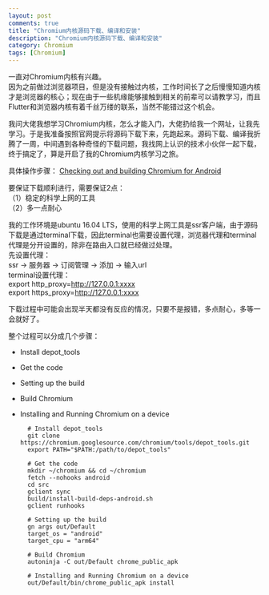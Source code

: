 ```yaml
---
layout: post
comments: true
title: "Chromium内核源码下载、编译和安装"
description: "Chromium内核源码下载、编译和安装"
category: Chromium
tags: [Chromium]
---
```


一直对Chromium内核有兴趣。          
因为之前做过浏览器项目，但是没有接触过内核，工作时间长了之后慢慢知道内核才是浏览器的核心；现在由于一些机缘能够接触到相关的前辈可以请教学习，而且Flutter和浏览器内核有着千丝万缕的联系，当然不能错过这个机会。

<!--more-->

我问大佬我想学习Chromium内核，怎么才能入门，大佬扔给我一个网址，让我先学习。于是我准备按照官网提示将源码下载下来，先跑起来。源码下载、编译我折腾了一周，中间遇到各种奇怪的下载问题，我找网上认识的技术小伙伴一起下载，终于搞定了，算是开启了我的Chromium内核学习之旅。

具体操作步骤：
[Checking out and building Chromium for Android](https://chromium.googlesource.com/chromium/src/+/master/docs/android_build_instructions.md)

要保证下载顺利进行，需要保证2点：          	
（1）稳定的科学上网的工具        
（2）多一点耐心        

我的工作环境是ubuntu 16.04 LTS，使用的科学上网工具是ssr客户端，由于源码下载是通过terminal下载，因此terminal也需要设置代理，浏览器代理和terminal代理是分开设置的，除非在路由入口就已经做过处理。          
先设置代理：        
ssr -> 服务器 -> 订阅管理 -> 添加 -> 输入url             
terminal设置代理：        
export http_proxy=http://127.0.0.1:xxxx        
export https_proxy=http://127.0.0.1:xxxx        

下载过程中可能会出现半天都没有反应的情况，只要不是报错，多点耐心，多等一会就好了。

整个过程可以分成几个步骤：        
- Install depot_tools
- Get the code
- Setting up the build
- Build Chromium
- Installing and Running Chromium on a device

		# Install depot_tools
		git clone https://chromium.googlesource.com/chromium/tools/depot_tools.git
		export PATH="$PATH:/path/to/depot_tools"
		
		# Get the code
		mkdir ~/chromium && cd ~/chromium
		fetch --nohooks android
		cd src
		gclient sync
		build/install-build-deps-android.sh
		gclient runhooks

		# Setting up the build
		gn args out/Default
		target_os = "android"
		target_cpu = "arm64"

		# Build Chromium
		autoninja -C out/Default chrome_public_apk

		# Installing and Running Chromium on a device
		out/Default/bin/chrome_public_apk install
		
